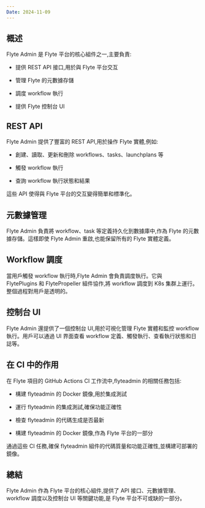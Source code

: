 ```yaml
---
Date: 2024-11-09
---
```

## 概述
Flyte Admin 是 Flyte 平台的核心組件之一,主要負責:

- 提供 REST API 接口,用於與 Flyte 平台交互

- 管理 Flyte 的元數據存儲

- 調度 workflow 執行

- 提供 Flyte 控制台 UI

## REST API
Flyte Admin 提供了豐富的 REST API,用於操作 Flyte 實體,例如:

- 創建、讀取、更新和刪除 workflows、tasks、launchplans 等

- 觸發 workflow 執行

- 查詢 workflow 執行狀態和結果

這些 API 使得與 Flyte 平台的交互變得簡單和標準化。
## 元數據管理
Flyte Admin 負責將 workflow、task 等定義持久化到數據庫中,作為 Flyte 的元數據存儲。這樣即使 Flyte Admin 重啟,也能保留所有的 Flyte 實體定義。
## Workflow 調度
當用戶觸發 workflow 執行時,Flyte Admin 會負責調度執行。它與 FlytePlugins 和 FlytePropeller 組件協作,將 workflow 調度到 K8s 集群上運行。整個過程對用戶是透明的。
## 控制台 UI
Flyte Admin 還提供了一個控制台 UI,用於可視化管理 Flyte 實體和監控 workflow 執行。用戶可以通過 UI 界面查看 workflow 定義、觸發執行、查看執行狀態和日誌等。
## 在 CI 中的作用
在 Flyte 項目的 GitHub Actions CI 工作流中,flyteadmin 的相關任務包括:

- 構建 flyteadmin 的 Docker 鏡像,用於集成測試

- 運行 flyteadmin 的集成測試,確保功能正確性

- 檢查 flyteadmin 的代碼生成是否最新

- 構建 flyteadmin 的 Docker 鏡像,作為 Flyte 平台的一部分

通過這些 CI 任務,確保 flyteadmin 組件的代碼質量和功能正確性,並構建可部署的鏡像。
## 總結
Flyte Admin 作為 Flyte 平台的核心組件,提供了 API 接口、元數據管理、workflow 調度以及控制台 UI 等關鍵功能,是 Flyte 平台不可或缺的一部分。